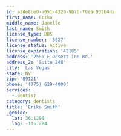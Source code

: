 ```yaml
---
id: a3de8be9-a051-4320-9b7b-70e5c932b4da
first_name: Erika
middle_name: Janelle
last_name: Smith
license_type: DDS
license_number: '5627'
license_status: Active
license_expiration: '42185'
address: '2550 E Desert Inn Rd.'
address_2: 'Suite 248'
city: 'Las Vegas'
state: NV
zip: '89121'
phone: '(775) 629-4000'
services:
  - dentist
category: dentists
title: 'Erika Smith'
_geoloc:
  lat: 36.1296
  lng: -115.284
---
```

